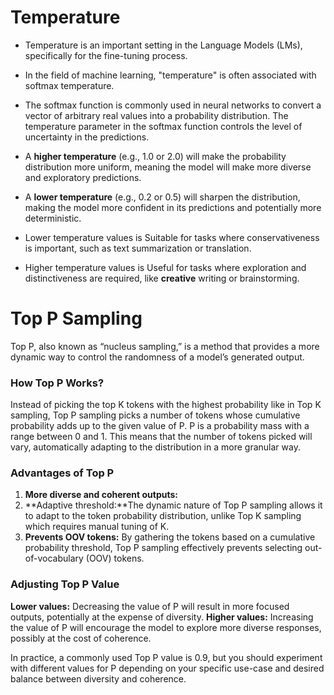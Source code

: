 # Temperature

-   Temperature is an important setting in the Language Models (LMs), specifically for the fine-tuning process.
-   In the field of machine learning, "temperature" is often associated with softmax temperature.
-   The softmax function is commonly used in neural networks to convert a vector of arbitrary real values into a probability distribution. The temperature parameter in the softmax function controls the level of uncertainty in the predictions.

-   A **higher temperature** (e.g., 1.0 or 2.0) will make the probability distribution more uniform, meaning the model will make more diverse and exploratory predictions.
-   A **lower temperature** (e.g., 0.2 or 0.5) will sharpen the distribution, making the model more confident in its predictions and potentially more deterministic.
-   Lower temperature values is Suitable for tasks where conservativeness is important, such as text summarization or translation.
-   Higher temperature values is Useful for tasks where exploration and distinctiveness are required, like **creative** writing or brainstorming.

# Top P Sampling

Top P, also known as “nucleus sampling,” is a method that provides a more dynamic way to control the randomness of a model’s generated output.

### How Top P Works?

Instead of picking the top K tokens with the highest probability like in Top K sampling, Top P sampling picks a number of tokens whose cumulative probability adds up to the given value of P. P is a probability mass with a range between 0 and 1. This means that the number of tokens picked will vary, automatically adapting to the distribution in a more granular way.

### Advantages of Top P

1. **More diverse and coherent outputs:**
2. **Adaptive threshold:**The dynamic nature of Top P sampling allows it to adapt to the token probability distribution, unlike Top K sampling which requires manual tuning of K.
3. **Prevents OOV tokens:** By gathering the tokens based on a cumulative probability threshold, Top P sampling effectively prevents selecting out-of-vocabulary (OOV) tokens.

### Adjusting Top P Value

**Lower values:** Decreasing the value of P will result in more focused outputs, potentially at the expense of diversity.
**Higher values:** Increasing the value of P will encourage the model to explore more diverse responses, possibly at the cost of coherence.

In practice, a commonly used Top P value is 0.9, but you should experiment with different values for P depending on your specific use-case and desired balance between diversity and coherence.
